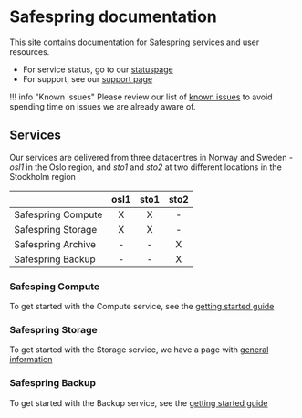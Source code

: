 # Safespring documentation

This site contains documentation for Safespring services and user resources.

* For service status, go to our [statuspage](https://status.safespring.com)
* For support, see our [support page][sup]

!!! info "Known issues"
    Please review our list of [known issues][ki] to avoid spending time on issues
    we are already aware of.

## Services

Our services are delivered from three datacentres in Norway and Sweden - *osl1* in the Oslo region, and *sto1* and *sto2* at two different locations in the Stockholm region

|                    | osl1  | sto1  | sto2  |
| :----------------- | :---: | :---: | :---: |
| Safespring Compute |   X   |   X   |   -   |
| Safespring Storage |   X   |   X   |   -   |
| Safespring Archive |   -   |   -   |   X   |
| Safespring Backup  |   -   |   -   |   X   |


### Safesping Compute

To get started with the Compute service, see the [getting started guide](compute/getting-started)

### Safespring Storage

To get started with the Storage service, we have a page with [general
information](storage/generalinfo)

### Safespring Backup

To get started with the Backup service, see the [getting started guide](backup/getting-started)

[ki]:service/known_issues/
[sup]:service/support/

